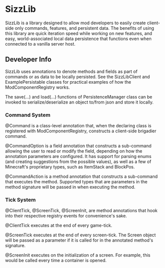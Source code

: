 # SizzLib

SizzLib is a library designed to allow mod developers to easily create client-side only commands, features, and persistent data. The benefits of using this library are quick iteration speed while working on new features, and easy, world-associated local data persistence that functions even when connected to a vanilla server host.

## Developer Info

SizzLib uses annotations to denote methods and fields as part of commands or as data to be locally persisted. See the SizzLibClient and ExamplePersistable classes for practical examples of how the ModComponentRegistry works.

The save(...) and load(...) functions of PersistenceManager class can be invoked to serialize/deserialize an object to/from json and store it locally.


### Command System


@Command is a class-level annotation that, when the declaring class is registered with ModComponentRegistry, constructs a client-side brigadier command.

@CommandOption is a field annotation that constructs a sub-command allowing the user to read or modify the field, depending on how the annotation parameters are configured. It has support for parsing enums (and creating suggestions from the possible values), as well as a few of Minecraft's proprietary types, such as ItemStack and BlockPos.

@CommandAction is a method annotation that constructs a sub-command that executes the method. Supported types that are parameters in the method signature will be passed in when executing the method.


### Tick System

@ClientTick, @ScreenTick, @ScreenInit, are method annotations that hook into their respective registry events for convenience's sake.

@ClientTick executes at the end of every game-tick.

@ScreenTick executes at the end of every screen-tick. The Screen object will be passed as a parameter if it is called for in the annotated method's signature.

@ScreenInit executes on the initialization of a screen. For example, this would be called every time a container is opened.
